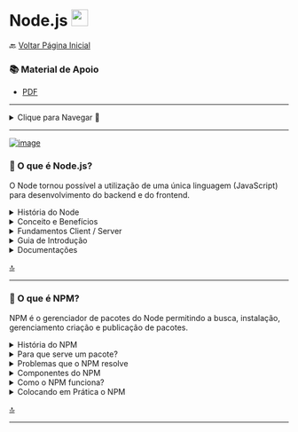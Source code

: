 <h1 id="topo">Node.js <img src="https://cdn.jsdelivr.net/gh/devicons/devicon/icons/nodejs/nodejs-plain.svg" width="30px"/></h1>

🔙 [Voltar Página Inicial](https://github.com/brseghese/hiring-coders-3-vtex-gama)

<h3> 📚 Material de Apoio</h3>

- [PDF](https://drive.google.com/file/d/16IyqLcI2XzUIHQlyk-fe0W__ZgZZS1UZ/view)

---

<details>
<summary>Clique para Navegar 🔽</summary>

####

- <a href="#0">O que é Node.js?</a>
- <a href="#1">O que é NPM?</a>
- <a href="#2">Noções de JavaScript</a>
- <a href="#3">Noções de TypeScript</a>

</details>

---

[![image](https://img.shields.io/badge/Node.js-339933?style=for-the-badge&logo=nodedotjs&logoColor=white)](https://nodejs.org/en/)

<h3 id="0">📍 O que é Node.js?</h3>

O Node tornou possível a utilização de uma única linguagem (JavaScript) para desenvolvimento do backend e do frontend.

<details>
<summary>História do Node</summary>

####

- Surgimento: 2009
- Autor: Ryan Dahl
- Engine: Chromium V8 Engine
- Escrito em: C, C++ e JavaScript
- Linguagens suportadas: JavaScript e TypeScript
- Motivo de surgimento: insatisfação com o Apache

</details>

<details>
<summary>Conceito e Benefícios</summary>

#### 🔶 Definição de Node

Node (ou formalmente Node.js) é um ambiente em tempo de execução open-source (código aberto) e multiplataforma que permite aos desenvolvedores criarem todo tipo de aplicativos e ferramentas do lado servidor (backend) em JavaScript.

Node é usado fora do contexto de um navegador (ou seja executado diretamente no computador ou no servidor).

Como tal, o ambiente omite APIs JavaScript especificas do navegador e adiciona suporte para APIs de sistema operacional mais tradicionais, incluindo bibliotecas de sistemas HTTP e arquivos.

#### 🔶 Benefícios do Node

Performance excelente. Node foi projetado para otimizar a taxa de transferência e a escalabilidade em aplicações web. É uma ótima combinação para resolver muitos problemas comuns no desenvolvimento da web (por exemplo, aplicações em tempo real).

O código é escrito em "JavaScript". Isso significa menos tempo gasto para lidar com mudanças de código entre navegador e servidor web, não sendo necessária uma mudança na linguagem.

JavaScript é uma linguagem de programação relativamente nova e apresenta algumas vantagens quando comparadas a outras linguagens tradicionais de servidor (por exemplo Python, PHP, etc.).

Muitas outras linguagens novas e populares compilam/convertem em JavaScript, permitindo que você também use essas linguagens, como TypeScript, CoffeeScript, ClosureScript, Scala, LiveScript, etc.

O Gerenciador de Pacotes do Node (NPM, na sigla em inglês) provê acesso a centenas de milhares
de pacotes reutilizáveis.

NPM possui a melhor coleção de dependências e também pode ser usado para automatizar a maior parte da cadeia de ferramentas de compilação.

É portátil, com versões para diferentes sistemas operacionais, como Microsoft Windows, OSX, Linux,
Solaris, FreeBSD, OpenBSD, WebOSeNonStop. Além disso, tem excelente suporte de muitos provedores de hospedagem na web, que muitas vezes fornecem documentação e infraestrutura específica para hospedar sites desenvolvidos em Node.

Possui uma comunidade de desenvolvedores e um ecossistema muito ativo, com muitas pessoas
dispostas a ajudar.

</details>

<details>
<summary>Fundamentos Client / Server</summary>

#### 🔶 Servidor x Cliente

#### ✔️ Servidor

- Somente responde requisições / pedidos
- Armazena dados
- Tem grande poder de processamento
- Está sob a governança da empresa
- Atende vários clientes
- Maior impacto de segurança

#### ✔️ Cliente

- Envia requisições / pedidos
- Normalmente não armazena dados
- Tem baixo poder de processamento
- Está soba a guarda do cliente
- Atende somente um cliente
- Menor impacto de segurança

#### 🔶 Server-side x Client-side

#### ✔️ Server-side

- Tudo que roda no servidor
  - Banco de dados
  - Programas node.js
  - E-mails
  - Imagens

#### ✔️ Client-side

- Tudo que roda no cliente

  - Navegadores
  - Aplicativos
  - Programas instalados

#### 🔶 Evolução do client-side

- computadores pessoais mais potentes
- surgimento dos smartphones
- evolução dos navegadores

#### ✔️ Servidor

- Responsável pelo gerenciamento dos dados
- Responsável pelas regras de negócio
- Responsável pela lógica de programação "pesada"
- Mais generalista e reaproveitável

#### ✔️ Cliente

- Responsável pela geração do HTML
- Responsável pela lógica de usabilidade
- Responsável pela lógica de programação "leve"
- Inicialmente específico
  - Com os frameworks mais generalista e reaproveitável

#### 🔶 Ambientes client-side

- Navegadores
  - JavaScript
- Android
  - Kotlin
- iOS
  - Swift

#### 🔶 Backend x Frontend

#### ✔️ Backend

- Servidor
- Server-side

#### ✔️ Frontend

- Cliente
- Client-side

</details>

<details>
<summary>Guia de Introdução</summary>

#### <a href="https://nodejs.org/en/docs/guides/getting-started-guide/" target="_blank">🔶 Getting Started Guide</a> 🔗

Crie o arquivo "app.js", copie o código do guia e cole no arquivo.

#### ✔️ Execute o app.js

No terminal, digite na pasta do arquivo:

```
node app.js
```

Abra o navegador e digite:

```
http://127.0.0.1:3000/
```

> // Hello World

</details>

<details>
<summary>Documentações</summary>

####

- Documentação Oficial do [Node.js](https://nodejs.org/en/docs/)
- [DevDocs](https://devdocs.io/node/)
- [Stack Overflow](https://stackoverflow.com/)

</details>

<a href="#topo">🔝</a>

---

<h3 id="1">📍​ O que é NPM?</h3>

NPM é o gerenciador de pacotes do Node permitindo a busca, instalação, gerenciamento criação e publicação de pacotes.

<details>
<summary>História do NPM</summary>

####

- Criação: 2010
- Autor: Isaac Z. Schlueter
- Escrito em: JavaScript
- Motivo: "gerenciar pacotes no NodeJS era terrível"

</details>

<details>
<summary>Para que serve um pacote?</summary>

#### 🔶 Pacote / Módulo

Permite o compartilhar de funcionalidades implementadas entre diferentes projetos, pessoas e empresas.

</details>

<details>
<summary>Problemas que o NPM resolve</summary>

####

- Encontrar pacotes
- Mudanças de versão
- Atualização de segurança
- Descontinuidade dos pacotes
- Publicar pacotes
- Garantira segurança dos pacotes

</details>

<details>
<summary>Componentes do NPM</summary>

#### 🔶 Principais componentes:

✔️ Website

- Endereço: [www.npmjs.com](https://www.npmjs.com/)
- Utilidades:
  - Documentação de apoio
  - Busca de pacotes

✔️ CLI

- Nome: Command line interface
- Utilidades:
  - Instalar pacotes
  - Desinstalar pacotes
  - Atualizar pacotes
  - [E muito mais](https://docs.npmjs.com/cli/v7/commands)

✔️ Registry

- Endereço: [docs.npmjs.com](https://docs.npmjs.com/)
- Utilidades:
  - Armazenar todos os pacotes disponíveis no NPM
  - Acesso: através do NPM CLI

</details>

<details>
<summary>Como o NPM funciona?</summary>

#### 🔶 Passo a passo:

- Pesquise no site do NPM o pacote desejado
- Inclua o nome do pacote no seu arquivo `package.json`
- Instale o pacote:

```
npm install
```

</details>

<details>
<summary>Colocando em Prática o NPM</summary>

#### 🔶 Novo Projeto

Normalmente quando começamos um novo projeto Node, configuramos o npm. Porque além de trazer pacotes, ele também permite criarmos os nossos pacotes para publicar.

#### 🔶 Novo Pacote

✔️ Na pasta do projeto, para criar um novo pacote digite:

```
npm init
```

✔️ Criando um novo pacote são feitas as perguntas:

- Nome do pacote
- A versão
- A descrição
- Entry Point (arquivo principal)
- Comando de teste
- Repositório Git
- Keywords (palavras chaves)
- autor
- licença

✔️ Dentro do projeto é criado um arquivo "package.json", que é o arquivo onde o NPM armazena os pacotes que ele instala dentro do projeto.

</details>

<a href="#topo">🔝</a>

---

<!-- <details>
<summary></summary>

</details> -->
